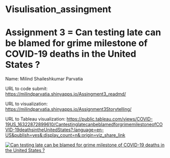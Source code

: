 # Visulisation_assingment

# Assignment 3 = Can testing late can be blamed for grime milestone of COVID-19 deaths in the United States ?

Name: Milind Shaileshkumar Parvatia

URL to code submit: https://milindparvatia.shinyapps.io/Assingment3_readmd/

URL to visualization: https://milindparvatia.shinyapps.io/Assignment3Storytelling/

URL to Tableau visualization: https://public.tableau.com/views/COVID-19US_16322872899610/CantestinglatecanbeblamedforgrimemilestoneofCOVID-19deathsintheUnitedStates?:language=en-US&publish=yes&:display_count=n&:origin=viz_share_link

<div class='tableauPlaceholder' id='viz1632287318720' style='position: relative'><noscript><a href='#'><img alt='Can testing late can be blamed for grime milestone of COVID-19 deaths in the United States ? ' src='https:&#47;&#47;public.tableau.com&#47;static&#47;images&#47;CO&#47;COVID-19US_16322872899610&#47;CantestinglatecanbeblamedforgrimemilestoneofCOVID-19deathsintheUnitedStates&#47;1_rss.png' style='border: none' /></a></noscript><object class='tableauViz'  style='display:none;'><param name='host_url' value='https%3A%2F%2Fpublic.tableau.com%2F' /> <param name='embed_code_version' value='3' /> <param name='site_root' value='' /><param name='name' value='COVID-19US_16322872899610&#47;CantestinglatecanbeblamedforgrimemilestoneofCOVID-19deathsintheUnitedStates' /><param name='tabs' value='no' /><param name='toolbar' value='yes' /><param name='static_image' value='https:&#47;&#47;public.tableau.com&#47;static&#47;images&#47;CO&#47;COVID-19US_16322872899610&#47;CantestinglatecanbeblamedforgrimemilestoneofCOVID-19deathsintheUnitedStates&#47;1.png' /> <param name='animate_transition' value='yes' /><param name='display_static_image' value='yes' /><param name='display_spinner' value='yes' /><param name='display_overlay' value='yes' /><param name='display_count' value='yes' /><param name='language' value='en-US' /><param name='filter' value='publish=yes' /></object></div>

<script type='text/javascript'>var divElement = document.getElementById('viz1632287318720');var vizElement = divElement.getElementsByTagName('object')[0];vizElement.style.width='1016px';vizElement.style.height='991px';var scriptElement = document.createElement('script');scriptElement.src = 'https://public.tableau.com/javascripts/api/viz_v1.js';vizElement.parentNode.insertBefore(scriptElement, vizElement);</script>
